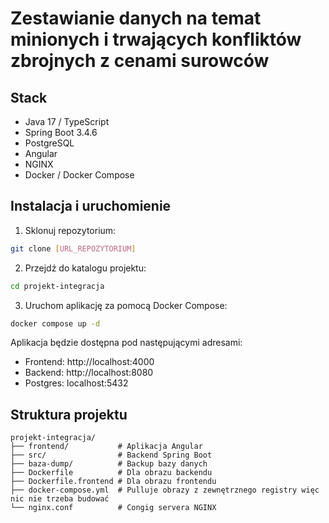 # Zestawianie danych na temat minionych i trwających konfliktów zbrojnych z cenami surowców

## Stack
- Java 17 / TypeScript
- Spring Boot 3.4.6
- PostgreSQL
- Angular
- NGINX
- Docker / Docker Compose

## Instalacja i uruchomienie

1. Sklonuj repozytorium:
```bash
git clone [URL_REPOZYTORIUM]
```

2. Przejdź do katalogu projektu:
```bash
cd projekt-integracja
```

3. Uruchom aplikację za pomocą Docker Compose:
```bash
docker compose up -d
```

Aplikacja będzie dostępna pod następującymi adresami:
- Frontend: http://localhost:4000
- Backend: http://localhost:8080
- Postgres: localhost:5432

## Struktura projektu
```
projekt-integracja/
├── frontend/           # Aplikacja Angular
├── src/                # Backend Spring Boot
├── baza-dump/          # Backup bazy danych
├── Dockerfile          # Dla obrazu backendu
├── Dockerfile.frontend # Dla obrazu frontendu
├── docker-compose.yml  # Pulluje obrazy z zewnętrznego registry więc nic nie trzeba budować
└── nginx.conf          # Congig servera NGINX
```
